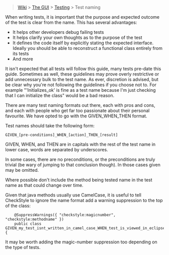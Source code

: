 > [Wiki](Home) > [The GUI](The-GUI) > [Testing](GUI-testing) > Test naming

When writing tests, it is important that the purpose and expected outcome of the test is clear from the name. This has several advantages:

- It helps other developers debug failing tests
- It helps clarify your own thoughts as to the purpose of the test
- It defines the code itself by explicitly stating the expected interface. Ideally you should be able to reconstruct a functional class entirely from its tests
- And more

It isn't expected that all tests will follow this guide, many tests pre-date this guide. Sometimes as well, these guidelines may prove overly restrictive or add unnecessary bulk to the test name. As ever, discretion is advised, but be clear why you're not following the guidelines if you choose not to. For example "'Initializes_ok' is fine as a test name because I'm just checking that I can initialize the class" would be a bad reason.

There are many test naming formats out there, each with pros and cons, and each with people who get far too passionate about their personal favourite. We have opted to go with the GIVEN_WHEN_THEN format.

Test names should take the following form:

```
GIVEN_[pre-conditions]_WHEN_[action]_THEN_[result]
```

GIVEN, WHEN, and THEN are in capitals with the rest of the test name in lower case, words are separated by underscores.

In some cases, there are no preconditions, or the preconditions are truly trivial (be wary of jumping to that conclusion though). In those cases given may be omitted.

Where possible don't include the method being tested name in the test name as that could change over time.

Given that java methods usually use CamelCase, it is useful to tell CheckStyle to ignore the name format add a warning suppression to the top of the class:

```
    @SuppressWarnings({ "checkstyle:magicnumber", "checkstyle:methodname" })
    public class GIVEN_my_test_isnt_written_in_camel_case_WHEN_test_is_viewed_in_eclipse_THEN_checkstyle_does_not_issue_warning {
```
    
It may be worth adding the magic-number suppression too depending on the type of tests.